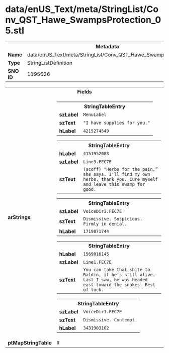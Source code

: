<h1>data/enUS_Text/meta/StringList/Conv_QST_Hawe_SwampsProtection_05.stl</h1><table><tr><th colspan="100%">Metadata</th></tr><tr><td><b>Name</b></td><td>data/enUS_Text/meta/StringList/Conv_QST_Hawe_SwampsProtection_05.stl</td></tr><tr><td><b>Type</b></td><td>StringListDefinition</td></tr><tr><td><b>SNO ID</b></td><td>1195626</td></tr></table>

<table><tr><th colspan="100%">Fields</th></tr><tr><td><b>arStrings</b></td><td><table><tr><th colspan="100%">StringTableEntry</th></tr><tr><td><b>szLabel</b></td><td><code>MenuLabel</code></td></tr><tr><td><b>szText</b></td><td><code>"I have supplies for you."</code></td></tr><tr><td><b>hLabel</b></td><td><code>4215274549</code></td></tr></table>


<table><tr><th colspan="100%">StringTableEntry</th></tr><tr><td><b>hLabel</b></td><td><code>4151952083</code></td></tr><tr><td><b>szLabel</b></td><td><code>Line3.FEC7E</code></td></tr><tr><td><b>szText</b></td><td><code>(scoff) "Herbs for the pain,” she says. I'll find my own herbs, thank you. Cure myself and leave this swamp for good.</code></td></tr></table>


<table><tr><th colspan="100%">StringTableEntry</th></tr><tr><td><b>szLabel</b></td><td><code>VoiceDir3.FEC7E</code></td></tr><tr><td><b>szText</b></td><td><code>Dismissive. Suspicious. Firmly in denial.</code></td></tr><tr><td><b>hLabel</b></td><td><code>1719871744</code></td></tr></table>


<table><tr><th colspan="100%">StringTableEntry</th></tr><tr><td><b>hLabel</b></td><td><code>1569016145</code></td></tr><tr><td><b>szLabel</b></td><td><code>Line1.FEC7E</code></td></tr><tr><td><b>szText</b></td><td><code>You can take that shite to Raldin, if he’s still alive. Last I saw, he was headed east toward the snakes. Best of luck.</code></td></tr></table>


<table><tr><th colspan="100%">StringTableEntry</th></tr><tr><td><b>szLabel</b></td><td><code>VoiceDir1.FEC7E</code></td></tr><tr><td><b>szText</b></td><td><code>Dismissive. Contempt.</code></td></tr><tr><td><b>hLabel</b></td><td><code>3431903102</code></td></tr></table>


</td></tr><tr><td><b>ptMapStringTable</b></td><td><code>0</code></td></tr></table>

